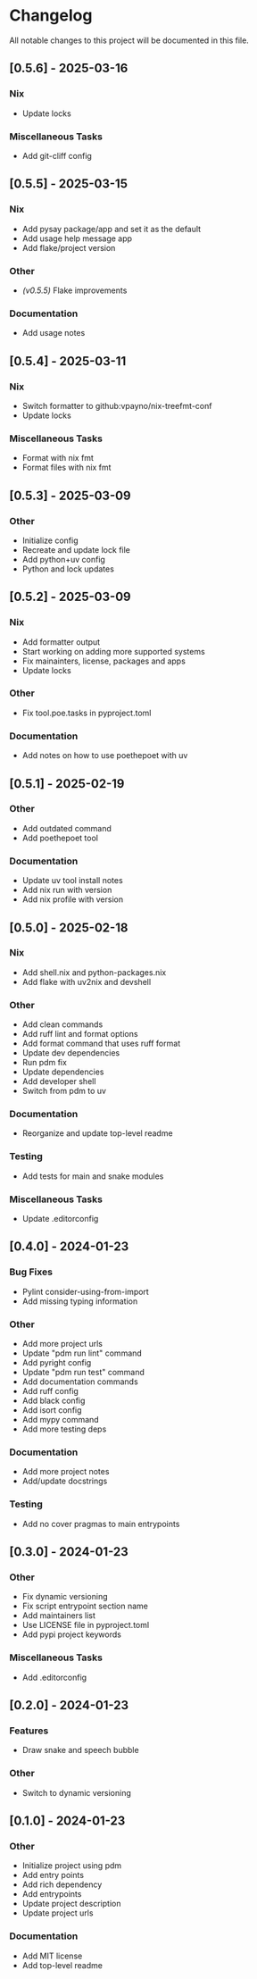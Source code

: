 # Changelog

All notable changes to this project will be documented in this file.

## [0.5.6] - 2025-03-16

### Nix

- Update locks

### Miscellaneous Tasks

- Add git-cliff config

## [0.5.5] - 2025-03-15

### Nix

- Add pysay package/app and set it as the default
- Add usage help message app
- Add flake/project version

### Other

- *(v0.5.5)* Flake improvements

### Documentation

- Add usage notes

## [0.5.4] - 2025-03-11

### Nix

- Switch formatter to github:vpayno/nix-treefmt-conf
- Update locks

### Miscellaneous Tasks

- Format with nix fmt
- Format files with nix fmt

## [0.5.3] - 2025-03-09

### Other

- Initialize config
- Recreate and update lock file
- Add python+uv config
- Python and lock updates

## [0.5.2] - 2025-03-09

### Nix

- Add formatter output
- Start working on adding more supported systems
- Fix mainainters, license, packages and apps
- Update locks

### Other

- Fix tool.poe.tasks in pyproject.toml

### Documentation

- Add notes on how to use poethepoet with uv

## [0.5.1] - 2025-02-19

### Other

- Add outdated command
- Add poethepoet tool

### Documentation

- Update uv tool install notes
- Add nix run with version
- Add nix profile with version

## [0.5.0] - 2025-02-18

### Nix

- Add shell.nix and python-packages.nix
- Add flake with uv2nix and devshell

### Other

- Add clean commands
- Add ruff lint and format options
- Add format command that uses ruff format
- Update dev dependencies
- Run pdm fix
- Update dependencies
- Add developer shell
- Switch from pdm to uv

### Documentation

- Reorganize and update top-level readme

### Testing

- Add tests for main and snake modules

### Miscellaneous Tasks

- Update .editorconfig

## [0.4.0] - 2024-01-23

### Bug Fixes

- Pylint consider-using-from-import
- Add missing typing information

### Other

- Add more project urls
- Update "pdm run lint" command
- Add pyright config
- Update "pdm run test" command
- Add documentation commands
- Add ruff config
- Add black config
- Add isort config
- Add mypy command
- Add more testing deps

### Documentation

- Add more project notes
- Add/update docstrings

### Testing

- Add no cover pragmas to main entrypoints

## [0.3.0] - 2024-01-23

### Other

- Fix dynamic versioning
- Fix script entrypoint section name
- Add maintainers list
- Use LICENSE file in pyproject.toml
- Add pypi project keywords

### Miscellaneous Tasks

- Add .editorconfig

## [0.2.0] - 2024-01-23

### Features

- Draw snake and speech bubble

### Other

- Switch to dynamic versioning

## [0.1.0] - 2024-01-23

### Other

- Initialize project using pdm
- Add entry points
- Add rich dependency
- Add entrypoints
- Update project description
- Update project urls

### Documentation

- Add MIT license
- Add top-level readme

<!-- generated by git-cliff -->
